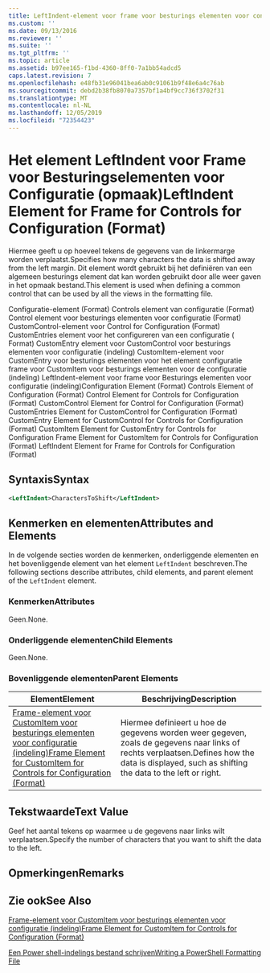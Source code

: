 ```yaml
---
title: LeftIndent-element voor frame voor besturings elementen voor configuratie (indeling) | Microsoft Docs
ms.custom: ''
ms.date: 09/13/2016
ms.reviewer: ''
ms.suite: ''
ms.tgt_pltfrm: ''
ms.topic: article
ms.assetid: b97ee165-f1bd-4360-8ff0-7a1bb54adcd5
caps.latest.revision: 7
ms.openlocfilehash: e48fb31e96041bea6ab0c91061b9f48e6a4c76ab
ms.sourcegitcommit: debd2b38fb8070a7357bf1a4bf9cc736f3702f31
ms.translationtype: MT
ms.contentlocale: nl-NL
ms.lasthandoff: 12/05/2019
ms.locfileid: "72354423"
---
```

# <a name="leftindent-element-for-frame-for-controls-for-configuration-format"></a><span data-ttu-id="8c715-102">Het element LeftIndent voor Frame voor Besturingselementen voor Configuratie (opmaak)</span><span class="sxs-lookup"><span data-stu-id="8c715-102">LeftIndent Element for Frame for Controls for Configuration (Format)</span></span>

<span data-ttu-id="8c715-103">Hiermee geeft u op hoeveel tekens de gegevens van de linkermarge worden verplaatst.</span><span class="sxs-lookup"><span data-stu-id="8c715-103">Specifies how many characters the data is shifted away from the left margin.</span></span> <span data-ttu-id="8c715-104">Dit element wordt gebruikt bij het definiëren van een algemeen besturings element dat kan worden gebruikt door alle weer gaven in het opmaak bestand.</span><span class="sxs-lookup"><span data-stu-id="8c715-104">This element is used when defining a common control that can be used by all the views in the formatting file.</span></span>

<span data-ttu-id="8c715-105">Configuratie-element (Format) Controls element van configuratie (Format) Control element voor besturings elementen voor configuratie (Format) CustomControl-element voor Control for Configuration (Format) CustomEntries element voor het configureren van een configuratie ( Format) CustomEntry element voor CustomControl voor besturings elementen voor configuratie (indeling) CustomItem-element voor CustomEntry voor besturings elementen voor het element configuratie frame voor CustomItem voor besturings elementen voor de configuratie (indeling) LeftIndent-element voor frame voor Besturings elementen voor configuratie (indeling)</span><span class="sxs-lookup"><span data-stu-id="8c715-105">Configuration Element (Format) Controls Element of Configuration (Format) Control Element for Controls for Configuration (Format) CustomControl Element for Control for Configuration (Format) CustomEntries Element for CustomControl for Configuration (Format) CustomEntry Element for CustomControl for Controls for Configuration (Format) CustomItem Element for CustomEntry for Controls for Configuration Frame Element for CustomItem for Controls for Configuration (Format) LeftIndent Element for Frame for Controls for Configuration (Format)</span></span>

## <a name="syntax"></a><span data-ttu-id="8c715-106">Syntaxis</span><span class="sxs-lookup"><span data-stu-id="8c715-106">Syntax</span></span>

```xml
<LeftIndent>CharactersToShift</LeftIndent>
```

## <a name="attributes-and-elements"></a><span data-ttu-id="8c715-107">Kenmerken en elementen</span><span class="sxs-lookup"><span data-stu-id="8c715-107">Attributes and Elements</span></span>

<span data-ttu-id="8c715-108">In de volgende secties worden de kenmerken, onderliggende elementen en het bovenliggende element van het element `LeftIndent` beschreven.</span><span class="sxs-lookup"><span data-stu-id="8c715-108">The following sections describe attributes, child elements, and parent element of the `LeftIndent` element.</span></span>

### <a name="attributes"></a><span data-ttu-id="8c715-109">Kenmerken</span><span class="sxs-lookup"><span data-stu-id="8c715-109">Attributes</span></span>

<span data-ttu-id="8c715-110">Geen.</span><span class="sxs-lookup"><span data-stu-id="8c715-110">None.</span></span>

### <a name="child-elements"></a><span data-ttu-id="8c715-111">Onderliggende elementen</span><span class="sxs-lookup"><span data-stu-id="8c715-111">Child Elements</span></span>

<span data-ttu-id="8c715-112">Geen.</span><span class="sxs-lookup"><span data-stu-id="8c715-112">None.</span></span>

### <a name="parent-elements"></a><span data-ttu-id="8c715-113">Bovenliggende elementen</span><span class="sxs-lookup"><span data-stu-id="8c715-113">Parent Elements</span></span>

|<span data-ttu-id="8c715-114">Element</span><span class="sxs-lookup"><span data-stu-id="8c715-114">Element</span></span>|<span data-ttu-id="8c715-115">Beschrijving</span><span class="sxs-lookup"><span data-stu-id="8c715-115">Description</span></span>|
|-------------|-----------------|
|[<span data-ttu-id="8c715-116">Frame-element voor CustomItem voor besturings elementen voor configuratie (indeling)</span><span class="sxs-lookup"><span data-stu-id="8c715-116">Frame Element for CustomItem for Controls for Configuration (Format)</span></span>](./frame-element-for-customitem-for-controls-for-configuration-format.md)|<span data-ttu-id="8c715-117">Hiermee definieert u hoe de gegevens worden weer gegeven, zoals de gegevens naar links of rechts verplaatsen.</span><span class="sxs-lookup"><span data-stu-id="8c715-117">Defines how the data is displayed, such as shifting the data to the left or right.</span></span>|

## <a name="text-value"></a><span data-ttu-id="8c715-118">Tekstwaarde</span><span class="sxs-lookup"><span data-stu-id="8c715-118">Text Value</span></span>

<span data-ttu-id="8c715-119">Geef het aantal tekens op waarmee u de gegevens naar links wilt verplaatsen.</span><span class="sxs-lookup"><span data-stu-id="8c715-119">Specify the number of characters that you want to shift the data to the left.</span></span>

## <a name="remarks"></a><span data-ttu-id="8c715-120">Opmerkingen</span><span class="sxs-lookup"><span data-stu-id="8c715-120">Remarks</span></span>

## <a name="see-also"></a><span data-ttu-id="8c715-121">Zie ook</span><span class="sxs-lookup"><span data-stu-id="8c715-121">See Also</span></span>

[<span data-ttu-id="8c715-122">Frame-element voor CustomItem voor besturings elementen voor configuratie (indeling)</span><span class="sxs-lookup"><span data-stu-id="8c715-122">Frame Element for CustomItem for Controls for Configuration (Format)</span></span>](./frame-element-for-customitem-for-controls-for-configuration-format.md)

[<span data-ttu-id="8c715-123">Een Power shell-indelings bestand schrijven</span><span class="sxs-lookup"><span data-stu-id="8c715-123">Writing a PowerShell Formatting File</span></span>](./writing-a-powershell-formatting-file.md)
